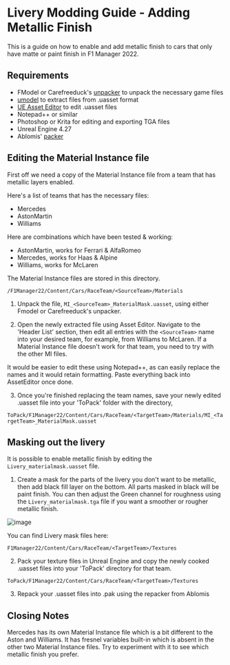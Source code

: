 # Livery Modding Guide - Adding Metallic Finish
This is a guide on how to enable and add metallic finish to cars that only have matte or paint finish in F1 Manager 2022.

## Requirements
- FModel or Carefreeduck's [unpacker](https://github.com/carefreeduck/F1ManagerModding/blob/main/Packing.md) to unpack the necessary game files
- [umodel](https://www.gildor.org/en/projects/umodel) to extract files from .uasset format
- [UE Asset Editor](https://github.com/kaiheilos/Utilities) to edit .uasset files
- Notepad++ or similar
- Photoshop or Krita for editing and exporting TGA files
- Unreal Engine 4.27
- Ablomis' [packer](https://github.com/Ablomis/mod91/blob/main/Repacking.md)

## Editing the Material Instance file

First off we need a copy of the Material Instance file from a team that has metallic layers enabled.

Here's a list of teams that has the necessary files:
- Mercedes
- AstonMartin
- Williams

Here are combinations which have been tested & working:
- AstonMartin, works for Ferrari & AlfaRomeo
- Mercedes, works for Haas & Alpine
- Williams, works for McLaren

The Material Instance files are stored in this directory.
  
`/F1Manager22/Content/Cars/RaceTeam/<SourceTeam>/Materials`

1. Unpack the file, `MI_<SourceTeam>_MaterialMask.uasset`, using either Fmodel or Carefreeduck's unpacker. 
  
2. Open the newly extracted file using Asset Editor. Navigate to the 'Header List' section, then edit all entries with the `<SourceTeam>` name into your desired team, for example, from Williams to McLaren. If a Material Instance file doesn't work for that team, you need to try with the other MI files.

It would be easier to edit these using Notepad++, as can easily replace the names and it would retain formatting. Paste everything back into AssetEditor once done. 

3. Once you're finished replacing the team names, save your newly edited .uasset file into your 'ToPack' folder with the directory, 

`ToPack/F1Manager22/Content/Cars/RaceTeam/<TargetTeam>/Materials/MI_<TargetTeam>_MaterialMask.uasset`

## Masking out the livery

It is possible to enable metallic finish by editing the `Livery_materialmask.uasset` file. 

1. Create a mask for the parts of the livery you don't want to be metallic, then add black fill layer on the bottom. All parts masked in black will be paint finish. You can then adjust the Green channel for roughness using the `Livery_materialmask.tga` file if you want a smoother or rougher metallic finish.

![image](https://user-images.githubusercontent.com/49501681/204140846-a3bf1cfd-141b-4d0a-9d2b-6ed332566318.png)

You can find Livery mask files here:

`F1Manager22/Content/Cars/RaceTeam/<TargetTeam>/Textures`

2. Pack your texture files in Unreal Engine and copy the newly cooked .uasset files into your 'ToPack' directory for that team. 

`ToPack/F1Manager22/Content/Cars/RaceTeam/<TargetTeam>/Textures`

3. Repack your .uasset files into .pak using the repacker from Ablomis

## Closing Notes

Mercedes has its own Material Instance file which is a bit different to the Aston and Williams. It has fresnel variables built-in which is absent in the other two Material Instance files. Try to experiment with it to see which metallic finish you prefer. 
